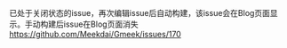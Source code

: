 已处于关闭状态的issue，再次编辑issue后自动构建，该issue会在Blog页面显示。手动构建后issue在Blog页面消失
https://github.com/Meekdai/Gmeek/issues/170